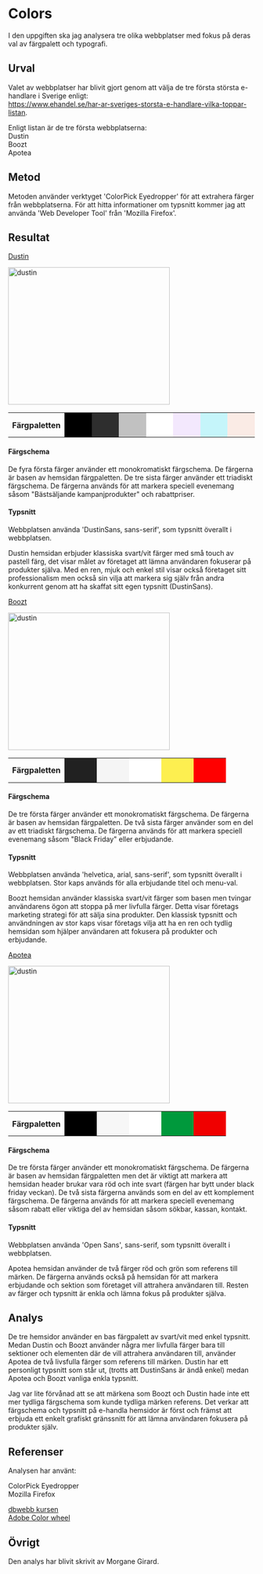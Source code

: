Colors
=======================

I den uppgiften ska jag analysera tre olika webbplatser med fokus på deras val av färgpalett och typografi.

Urval
-----------------------

Valet av webbplatser har blivit gjort genom att välja de tre första största e-handlare i Sverige enligt:<br>
https://www.ehandel.se/har-ar-sveriges-storsta-e-handlare-vilka-toppar-listan.

Enligt listan är de tre första webbplatserna:<br>
Dustin<br>
Boozt<br>
Apotea<br>


Metod
-----------------------

Metoden använder verktyget 'ColorPick Eyedropper' för att extrahera färger från webbplatserna. För att hitta informationer om typsnitt kommer jag att använda 'Web Developer Tool' från 'Mozilla Firefox'.


Resultat
-----------------------

[Dustin](https://www.dustin.se/)

<div class='container-small'>

<img src='%assets_url%/img/dustin.png' alt="dustin" width="330" height="280">

<table class='table-palette'>
<tr>
<th>Färgpaletten</th>
<td style="height: 50px; width: 50px; background-color: #000000">
<td style="height: 50px; width: 50px; background-color: #2E2E2E">
<td style="height: 50px; width: 50px; background-color: #C1C1C1">
<td style="height: 50px; width: 50px; background-color: #FFFFFF">
<td style="height: 50px; width: 50px; background-color: #F3E8FD">
<td style="height: 50px; width: 50px; background-color: #C5F5FA">
<td style="height: 50px; width: 50px; background-color: #FAEBE5">
</tr>
</table>

</div>

#### Färgschema

<p>De fyra första färger använder ett monokromatiskt färgschema. De färgerna är basen av hemsidan färgpaletten. De tre sista färger använder ett triadiskt färgschema. De färgerna används för att markera speciell evenemang såsom "Bästsäljande kampanjprodukter" och rabattpriser.</p>

#### Typsnitt

<p>Webbplatsen använda 'DustinSans, sans-serif', som typsnitt överallt i webbplatsen.</p>


<p>Dustin hemsidan erbjuder klassiska svart/vit färger med små touch av pastell färg, det visar målet av företaget att lämna användaren fokuserar på produkter själva. Med en ren, mjuk och enkel stil visar också företaget sitt professionalism men också sin vilja att markera sig själv från andra konkurrent genom att ha skaffat sitt egen typsnitt (DustinSans).</p>


[Boozt](https://www.boozt.com/se/sv)

<div class='container-small'>

<img src='%assets_url%/img/boozt.png' alt="dustin" width="330" height="280">

<table class='table-palette'>
<tr>
<th>Färgpaletten</th>
<td style="height: 50px; width: 50px; background-color: #212121">
<td style="height: 50px; width: 50px; background-color: #F5F5F5">
<td style="height: 50px; width: 50px; background-color: #FFFFFF">
<td style="height: 50px; width: 50px; background-color: #FDEF50">
<td style="height: 50px; width: 50px; background-color: #FF0000">
</tr>
</table>

</div>

#### Färgschema

<p>De tre första färger använder ett monokromatiskt färgschema. De färgerna är basen av hemsidan färgpaletten. De två sista färger använder som en del av ett triadiskt färgschema. De färgerna används för att markera speciell evenemang såsom "Black Friday" eller erbjudande.</p>


#### Typsnitt

<p>Webbplatsen använda 'helvetica, arial, sans-serif', som typsnitt överallt i webbplatsen. Stor kaps används för alla erbjudande titel och menu-val.</p>


<p>Boozt hemsidan använder klassiska svart/vit färger som basen men tvingar användarens ögon att stoppa på mer livfulla färger. Detta visar företags marketing strategi för att sälja sina produkter. Den klassisk typsnitt och användningen av stor kaps visar företags vilja att ha en ren och tydlig hemsidan som hjälper användaren att fokusera på produkter och erbjudande.</p>


[Apotea](https://www.apotea.se/)

<div class='container-small'>

<img src='%assets_url%/img/apotea.png' alt="dustin" width="330" height="280">

<table class='table-palette'>
<tr>
<th>Färgpaletten</th>
<td style="height: 50px; width: 50px; background-color: #000000">
<td style="height: 50px; width: 50px; background-color: #F7F7F7">
<td style="height: 50px; width: 50px; background-color: #FFFFFF">
<td style="height: 50px; width: 50px; background-color: #00993C">
<td style="height: 50px; width: 50px; background-color: #F00000">
</tr>
</table>

</div>

#### Färgschema

<p>De tre första färger använder ett monokromatiskt färgschema. De färgerna är basen av hemsidan färgpaletten men det är viktigt att markera att hemsidan header brukar vara röd och inte svart (färgen har bytt under black friday veckan). De två sista färgerna används som en del av ett komplement färgschema. De färgerna används för att markera speciell evenemang såsom rabatt eller viktiga del av hemsidan såsom sökbar, kassan, kontakt.</p>

#### Typsnitt

<p>Webbplatsen använda 'Open Sans', sans-serif, som typsnitt överallt  i webbplatsen.</p>


<p>Apotea hemsidan använder de två färger röd och grön som referens till märken. De färgerna används också på hemsidan för att markera erbjudande och sektion som företaget vill attrahera användaren till. Resten av färger och typsnitt är enkla och lämna fokus på produkter själva.</p>


Analys
-----------------------

<p>De tre hemsidor använder en bas färgpalett av svart/vit med enkel typsnitt. Medan Dustin och Boozt använder några mer livfulla färger bara till sektioner och elementen där de vill attrahera användaren till, använder Apotea de två livsfulla färger som referens till märken.
Dustin har ett personligt typsnitt som står ut, (trotts att DustinSans är ändå enkel) medan Apotea och Boozt vanliga enkla typsnitt.</p>

<p>Jag var lite förvånad att se att märkena som Boozt och Dustin hade inte ett mer tydliga färgschema som kunde tydliga märken referens. Det verkar att färgschema och typsnitt på e-handla hemsidor är först och främst att erbjuda ett enkelt grafiskt gränssnitt för att lämna användaren fokusera på produkter själv.</p>


Referenser
-----------------------

<p>Analysen har använt:<br>

ColorPick Eyedropper<br>
Mozilla Firefox</p>

[dbwebb kursen](https://dbwebb.se/guide/design-med-html5-och-css3/farg)<br>
[Adobe Color wheel](https://color.adobe.com/create/color-wheel)


Övrigt
-----------------------

Den analys har blivit skrivit av Morgane Girard.
